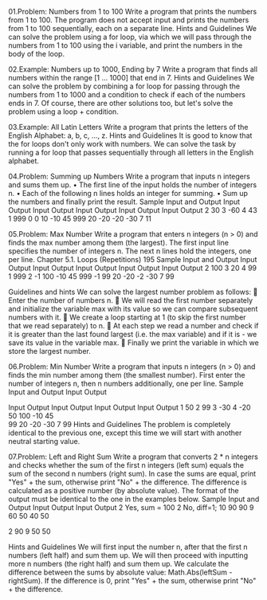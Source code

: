 01.Problem: Numbers from 1 to 100
Write a program that prints the numbers from 1 to 100. The program does not accept input and prints 
the numbers from 1 to 100 sequentially, each on a separate line.
Hints and Guidelines
We can solve the problem using a for loop, via which we will pass through the numbers from 1 to 
100 using the i variable, and print the numbers in the body of the loop.

02.Example: Numbers up to 1000, Ending by 7
Write a program that finds all numbers within the range [1 … 1000] that end in 7.
Hints and Guidelines
We can solve the problem by combining a for loop for passing through the numbers from 1 to 1000 
and a condition to check if each of the numbers ends in 7. Of course, there are other solutions too, 
but let's solve the problem using a loop + condition.

03.Example: All Latin Letters
Write a program that prints the letters of the English Alphabet: a, b, c, …, z.
Hints and Guidelines
It is good to know that the for loops don't only work with numbers. We can solve the task by running 
a for loop that passes sequentially through all letters in the English alphabet.

04.Problem: Summing up Numbers
Write a program that inputs n integers and sums them up.
• The first line of the input holds the number of integers n.
• Each of the following n lines holds an integer for summing.
• Sum up the numbers and finally print the result.
Sample Input and Output
Input Output Input Output Input Output Input Output Input Output 
2     30     3     -60    4     43     1     999    0     0
10           -10          45           999
20           -20         -20
             -30          7
                          11

05.Problem: Max Number
Write a program that enters n integers (n > 0) and finds the max number among them (the largest). 
The first input line specifies the number of integers n. The next n lines hold the integers, one per line.
Chapter 5.1. Loops (Repetitions) 195
Sample Input and Output
Input Output Input Output Input Output Input Output Input Output 
2     100    3     20     4     99     1     999    2     -1
100          -10          45           999          -1
99           20           -20                       -2
            -30            7
                           99

Guidelines and hints
We can solve the largest number problem as follows:
 Enter the number of numbers n.
 We will read the first number separately and initialize the variable
max with its value so we can compare subsequent numbers with it.
 We create a loop starting at 1 (to skip the first number that
we read separately) to n.
 At each step we read a number and check if it is greater than
the last found largest (i.e. the max variable) and if it is - we save
its value in the variable max.
 Finally we print the variable in which we store the largest number.

06.Problem: Min Number
Write a program that inputs n integers (n > 0) and finds the min number among them (the smallest 
number). First enter the number of integers n, then n numbers additionally, one per line.
Sample Input and Output
Input Output 
 
Input Output Input Output Input Output Input Output
1     50     2     99     3     -30    4     -20
50           100          -10          45     
             99           20           -20
                          -30          7
                                       99
Hints and Guidelines
The problem is completely identical to the previous one, except this time we will start with another 
neutral starting value.

07.Problem: Left and Right Sum
Write a program that converts 2 * n integers and checks whether the sum of the first n integers (left 
sum) equals the sum of the second n numbers (right sum). In case the sums are equal, print "Yes" + 
the sum, otherwise print "No" + the difference. The difference is calculated as a positive number (by 
absolute value). The format of the output must be identical to the one in the examples below.
Sample Input and Output
Input Output            Input Output 
2     Yes, sum = 100    2     No, diff=1;
10                      90
90                      9
60                      50
40                      50

2
90
9
50
50

Hints and Guidelines
We will first input the number n, after that the first n numbers (left half) and sum them up. We will 
then proceed with inputting more n numbers (the right half) and sum them up. We calculate the
difference between the sums by absolute value: Math.Abs(leftSum - rightSum). If the difference 
is 0, print "Yes" + the sum, otherwise print "No" + the difference.
